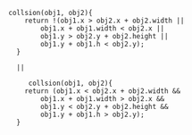     collsion(obj1, obj2){
        return !(obj1.x > obj2.x + obj2.width ||
            obj1.x + obj1.width < obj2.x ||
            obj1.y > obj2.y + obj2.height ||
            obj1.y + obj1.h < obj2.y);
      }

      ||

         collsion(obj1, obj2){
        return (obj1.x < obj2.x + obj2.width &&
            obj1.x + obj1.width > obj2.x &&
            obj1.y < obj2.y + obj2.height &&
            obj1.y + obj1.h > obj2.y);
      }